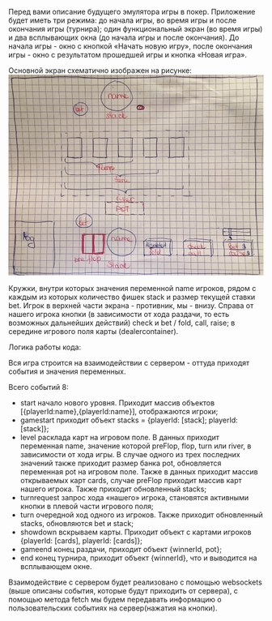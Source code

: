 Перед вами описание будущего эмулятора игры в покер.
Приложение будет иметь три режима: до начала игры, во время игры и после окончания игры (турнира); один функциональный экран (во время игры) и два всплывающих окна (до начала игры и после окончания). До начала игры - окно с кнопкой «Начать новую игру», после окончания игры - окно с результатом прошедшей игры и кнопка «Новая игра».

Основной экран схематично изображен на рисунке: <img src="mockup_poker.jpg">

Кружки, внутри которых значения переменной name игроков, рядом с каждым из которых количество фишек stack и размер текущей ставки bet. Игрок в верхней части экрана - противник, мы - внизу. Справа от нашего игрока кнопки (в зависимости от хода раздачи, то есть возможных дальнейших действий) check и bet / fold, call, raise; в середине игрового поля карты (dealercontainer).

Логика работы кода: 

Вся игра строится на взаимодействии с сервером - оттуда приходят события и значения переменных. 

Всего событий 8:
- start начало нового уровня. Приходит массив объектов [{playerId:name},{playerId:name}], отображаются игроки;   
- gamestart приходит объект stacks = {playerId: [stack]; playerId: [stack]};               
- level расклада карт на игровом поле. В данных приходит переменная name, значение которой preFlop, flop, turn или river,  в зависимости от хода игры. В случае одного из трех последних значений также приходит размер банка pot, обновляется переменная pot на игровом поле. Также в данных приходит массив открываемых карт cards,  случае preFlop приходит массив карт нашего игрока. Также приходит обновленный stacks;     
- turnrequest запрос хода «нашего» игрока, становятся активными кнопки в плевой части игрового поля;   
- turn очередной ход одного из игроков. Также приходит обновленный stacks, обновляются bet и stack;   
- showdown вскрываем карты. Приходит объект с картами игроков {playerId: [cards], playerId: [cards]};    
- gameend конец раздачи, приходит объект {winnerId, pot};                     
- end конец турнира, приходит объект {winnerId}, что и выводится на всплывающем окне.

Взаимодействие с сервером будет реализовано с помощью websockets (выше описаны события, которые будут приходить от сервера), с помощью метода fetch мы будем передавать информацию о пользовательских событиях на сервер(нажатия на кнопки).
